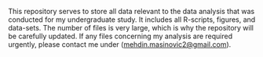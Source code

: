 This repository serves to store all data relevant to the data analysis that was conducted for my undergraduate study. It includes all R-scripts, figures, and data-sets. The number of files is very large, which is why the repository will be carefully updated. If any files concerning my analysis are required urgently, please contact me under (mehdin.masinovic2@gmail.com).
